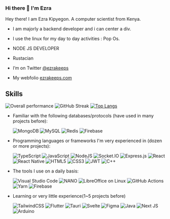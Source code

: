 ### Hi there 👋 I'm Ezra
Hey there! I am Ezra Kipyegon. A computer scientist from Kenya.

- I am majorly a backend developer and i can center a div.

- I use the linux for my day to day activities : Pop Os.
- NODE JS DEVELOPER
- Rustacian
- I’m on Twitter [@ezrakeeps](https://twitter.com/ezrakeeps)
- My webfolio [ezrakeeps.com](http://ezrakeeps.com)

## Skills
![Overall performance](https://github-readme-stats.vercel.app/api?username=ezratechdev&count_private=true)
![GitHub Streak](https://streak-stats.demolab.com?user=ezratechdev)
[![Top Langs](https://github-readme-stats.vercel.app/api/top-langs/?username=ezratechdev&layout=compact&theme=dracula)](https://github.com/anuraghazra/github-readme-stats)

  - Familiar with the following databases/protocols (have used in many projects before):

    ![MongoDB](https://img.shields.io/badge/MongoDB-%234ea94b.svg?style=for-the-badge&logo=mongodb&logoColor=white)
    ![MySQL](https://img.shields.io/badge/mysql-%2300f.svg?style=for-the-badge&logo=mysql&logoColor=white)
    ![Redis](https://img.shields.io/badge/redis-%23DD0031.svg?style=for-the-badge&logo=redis&logoColor=white)
    ![Firebase](https://img.shields.io/badge/Firebase-039BE5?style=for-the-badge&logo=Firebase&logoColor=white)

  - Programming languages or frameworks I'm very experienced in (dozen or more projects):

    ![TypeScript](https://img.shields.io/badge/typescript-%23007ACC.svg?style=for-the-badge&logo=typescript&logoColor=white)
    ![JavaScript](https://img.shields.io/badge/javascript-%23323330.svg?style=for-the-badge&logo=javascript&logoColor=%23F7DF1E)
    ![NodeJS](https://img.shields.io/badge/node.js-6DA55F?style=for-the-badge&logo=node.js&logoColor=white)
    ![Socket.IO](https://img.shields.io/badge/-Socket.IO-gray?style=for-the-badge&logo=socketdotio)
    ![Express.js](https://img.shields.io/badge/express.js-%23404d59.svg?style=for-the-badge&logo=express&logoColor=%2361DAFB)
    ![React](https://img.shields.io/badge/react-%2320232a.svg?style=for-the-badge&logo=react&logoColor=%2361DAFB)
    ![React Native](https://img.shields.io/badge/react_native-%2320232a.svg?style=for-the-badge&logo=react&logoColor=%2361DAFB)
    ![HTML5](https://img.shields.io/badge/html5-%23E34F26.svg?style=for-the-badge&logo=html5&logoColor=white)
    ![CSS3](https://img.shields.io/badge/css3-%231572B6.svg?style=for-the-badge&logo=css3&logoColor=white)
    ![JWT](https://img.shields.io/badge/JWT-black?style=for-the-badge&logo=JSON%20web%20tokens)
    ![C++](https://img.shields.io/badge/c++-%2300599C.svg?style=for-the-badge&logo=c%2B%2B&logoColor=white)
    
  - The tools I use on a daily basis:

    ![Visual Studio Code](https://img.shields.io/badge/Visual%20Studio%20Code-0078d7.svg?style=for-the-badge&logo=visual-studio-code&logoColor=white)
    ![NANO](https://img.shields.io/badge/NANO-%2366595C.svg?style=for-the-badge&logo=nano&logoColor=white)
    ![LibreOffice on Linux](https://img.shields.io/badge/LibreOffice-%2318A303?style=for-the-badge&logo=LibreOffice&logoColor=white)
    ![GitHub Actions](https://img.shields.io/badge/github%20actions-%232671E5.svg?style=for-the-badge&logo=githubactions&logoColor=white)
    ![Yarn](https://img.shields.io/badge/yarn-%232C8EBB.svg?style=for-the-badge&logo=yarn&logoColor=white)
    ![Firebase](https://img.shields.io/badge/firebase-%23039BE5.svg?style=for-the-badge&logo=firebase)
    

  - Learning or very little experience(1~5 projects before)

    ![TailwindCSS](https://img.shields.io/badge/tailwindcss-%2338B2AC.svg?style=for-the-badge&logo=tailwind-css&logoColor=white)
    ![Flutter](https://img.shields.io/badge/Flutter-%2302569B.svg?style=for-the-badge&logo=Flutter&logoColor=white)
    ![Tauri](https://img.shields.io/badge/tauri-%2324C8DB.svg?style=for-the-badge&logo=tauri&logoColor=%23FFFFFF)
    ![Svelte](https://img.shields.io/badge/svelte-%23f1413d.svg?style=for-the-badge&logo=svelte&logoColor=white)
    ![Figma](https://img.shields.io/badge/figma-%23F24E1E.svg?style=for-the-badge&logo=figma&logoColor=white)
    ![Java](https://img.shields.io/badge/java-%23ED8B00.svg?style=for-the-badge&logo=java&logoColor=white)
    ![Next JS](https://img.shields.io/badge/Next-black?style=for-the-badge&logo=next.js&logoColor=white)
    ![Arduino](https://img.shields.io/badge/-Arduino-00979D?style=for-the-badge&logo=Arduino&logoColor=white)
